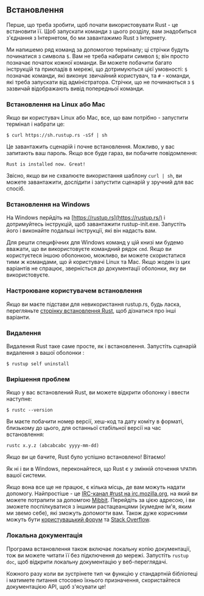 ## Встановлення

Перше, що треба зробити, щоб почати використовувати Rust - це встановити її. Щоб 
запускати команди з цього розділу, вам знадобиться з'єднання з Інтернетом, бо 
ми завантажимо Rust з Інтернету.

Ми напишемо ряд команд за допомогою терміналу; ці стрічки будуть починатися з
символа `$`. Вам не треба набирати символ `$`; він просто позначає початок 
кожної команди. Ви можете побачити багато інструкцій та прикладів в мережі, що 
дотримуються цієї умовності: `$` позначає команди, які виконує звичайний 
користувач, та `#` - команди, які треба запускати від адміністратора. Стрічки, 
що не починаються з `$` зазвичай відображають вивід попередньої команди.

### Встановлення на Linux або Mac

Якщо ви користувач Linux або Mac, все, що вам потрібно - запустити термінал і 
набрати це:

```text
$ curl https://sh.rustup.rs -sSf | sh
```

Це завантажить сценарій і почне встановлення. Можливо, у вас запитають ваш 
пароль. Якщо все буде гараз, ви побачите повідомлення:

```text
Rust is installed now. Great!
```

Звісно, якщо ви не схвалюєте використання шаблону `curl | sh`, ви можете 
завантажити, дослідити і запустити сценарій у зручний для вас спосіб.

### Встановлення на Windows

На Windows перйдіть на [https://rustup.rs](https://rustup.rs/)<!-- ignore --> 
і дотримуйтесь інструкцій, щоб завантажити rustup-init.exe. Запустіть його і 
виконайте подальші інструкції, які він надасть вам.

Для решти специфічних для Windows команд у цій книзі ми будемо вважати, що ви 
використовуєте командний рядок `cmd`. Якщо ви користуєтеся іншою оболонкою, 
можливо, ви можете скористатися тими ж командами, що й користувачі Linux та Mac. 
Якщо жоден із цих варіантів не спрацює, зверністься до документації оболонки, 
яку ви використовуєте.

### Настроюване користувачем встановлення

Якщо ви маєте підстави для невикористання rustup.rs, будь ласка, перегляньте 
[сторінку встановлення Rust](https://www.rust-lang.org/install.html), щоб 
дізнатися про інші варіанти.

### Видалення

Видалення Rust таке саме просте, як і встановлення. Запустіть 
сценарій видалення з вашої оболонки :

```text
$ rustup self uninstall
```

### Вирішення проблем

Якщо у вас встановлений Rust, ви можете відкрити оболонку і ввести наступне:

```text
$ rustc --version
```

Ви маєте побачити номер версії, хеш-код та дату коміту в форматі, близькому до 
цього, для останньої стабільної версії на час встановлення:

```text
rustc x.y.z (abcabcabc yyyy-mm-dd)
```

Якщо ви це бачите, Rust було успішно встановлено! Вітаємо!

Як ні і ви в Windows, переконайтеся, що Rust є у змінній оточення `%PATH%` вашої 
системи.

Якщо вона все ще не працює, є кілька місць, де вам можуть надати допомогу. 
Найпростіше - це [IRC-канал #rust на irc.mozilla.org][irc]<!-- ignore -->, на 
який ви можете потрапити за допомгою [Mibbit][mibbit]. Перейдіть за цією 
адресою, і ви зможете поспілкуватися з іншими растацеанцями (кумедне ім'я, яким 
ми звемо себе), які зможуть допомогти вам. Також дуже корисними можуть бути 
[користувацький форум][users] та [Stack Overflow][stackoverflow].

[irc]: irc://irc.mozilla.org/#rust
[mibbit]: http://chat.mibbit.com/?server=irc.mozilla.org&channel=%23rust
[users]: https://users.rust-lang.org/
[stackoverflow]: http://stackoverflow.com/questions/tagged/rust

### Локальна документація

Програма встановлення також включає локальну копію документації, тож ви можете 
читати її без підключення до мережі. Запустіть `rustup doc`, щоб відкрити 
локальну документацію у веб-переглядачі.

Кожного разу коли ви зустрінете тип чи функцію у стандартній бібліотеці і 
матимете питання стосовно їхнього призначення, скористайтеся документацією API,
щоб з'ясувати це!
